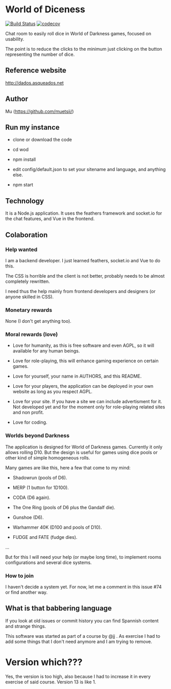 # World of Diceness

[![Build Status](https://travis-ci.com/muetsii/wod.svg?branch=master)](https://travis-ci.com/muetsii/wod)
[![codecov](https://codecov.io/gh/muetsii/wod/branch/master/graph/badge.svg)](https://codecov.io/gh/muetsii/wod)

Chat room to easily roll dice in World of Darkness games, focused on usability.

The point is to reduce the clicks to the minimum just clicking on the button representing the number of dice.

## Reference website

http://dados.asqueados.net

## Author

Mu (https://github.com/muetsii/)

## Run my instance

* clone or download the code

* cd wod

* npm install

* edit config/default.json to set your sitename and language, and anything else.

* npm start

## Technology

It is a Node.js application. It uses the feathers framework and socket.io for the chat features, and Vue in the frontend.

## Colaboration

### Help wanted

I am a backend developer. I just learned feathers, socket.io and Vue to do this.

The CSS is horrible and the client is not better, probably needs to be almost completely rewritten.

I need thus the help mainly from frontend developers and designers (or anyone skilled in CSS).

### Monetary rewards

None (I don't get anything too).

### Moral rewards (love)

* Love for humanity, as this is free software and even AGPL, so it will available for any human beings.

* Love for role-playing, this will enhance gaming experience on certain games.

* Love for yourself, your name in AUTHORS, and this README.

* Love for your players, the application can be deployed in your own website as long as you respect AGPL.

* Love for your site. If you have a site we can include advertisment for it. Not developed yet and for the moment only for role-playing related sites and non profit.

* Love for coding.

### Worlds beyond Darkness

The application is designed for World of Darkness games. Currently it only allows rolling D10. But the design is useful for games using dice pools or other kind of simple homogeneous rolls.

Many games are like this, here a few that come to my mind:

* Shadowrun (pools of D6).

* MERP (1 button for 1D100).

* CODA (D6 again).

* The One Ring (pools of D6 plus the Gandalf die).

* Gunshoe (D6).

* Warhammer 40K (D100 and pools of D10).

* FUDGE and FATE (fudge dies).

...

But for this I will need your help (or maybe long time), to implement rooms configurations and several dice systems.

### How to join

I haven't decide a system yet. For now, let me a comment in this issue #74 or find another way.

## What is that babbering language

If you look at old issues or commit history you can find Spannish content and strange things.

This software was started as part of a course by @jj . As exercise I had to add some things that I don't need anymore and I am trying to remove.

# Version which???

Yes, the version is too high, also because I had to increase it in every exercise of said course. Version 13 is like 1.
